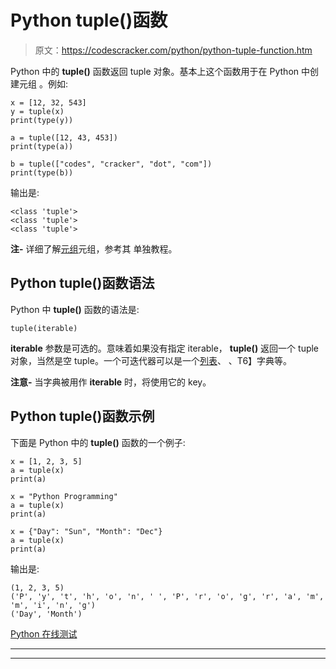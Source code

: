 # Python tuple()函数

> 原文：<https://codescracker.com/python/python-tuple-function.htm>

Python 中的 **tuple()** 函数返回 tuple 对象。基本上这个函数用于在 Python 中创建元组 。例如:

```
x = [12, 32, 543]
y = tuple(x)
print(type(y))

a = tuple([12, 43, 453])
print(type(a))

b = tuple(["codes", "cracker", "dot", "com"])
print(type(b))
```

输出是:

```
<class 'tuple'>
<class 'tuple'>
<class 'tuple'>
```

**注-** 详细了解[元组](/python/python-tuples.htm)元组，参考其 单独教程。

## Python tuple()函数语法

Python 中 **tuple()** 函数的语法是:

```
tuple(iterable)
```

**iterable** 参数是可选的。意味着如果没有指定 iterable， **tuple()** 返回一个 tuple 对象，当然是空 tuple。一个可迭代器可以是一个[列表](/python/python-lists.htm)、 、T6】字典等。

**注意-** 当字典被用作 **iterable** 时，将使用它的 key。

## Python tuple()函数示例

下面是 Python 中的 **tuple()** 函数的一个例子:

```
x = [1, 2, 3, 5]
a = tuple(x)
print(a)

x = "Python Programming"
a = tuple(x)
print(a)

x = {"Day": "Sun", "Month": "Dec"}
a = tuple(x)
print(a)
```

输出是:

```
(1, 2, 3, 5)
('P', 'y', 't', 'h', 'o', 'n', ' ', 'P', 'r', 'o', 'g', 'r', 'a', 'm', 'm', 'i', 'n', 'g')
('Day', 'Month')
```

[Python 在线测试](/exam/showtest.php?subid=10)

* * *

* * *